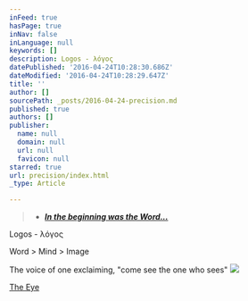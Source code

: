 ```yaml
---
inFeed: true
hasPage: true
inNav: false
inLanguage: null
keywords: []
description: Logos - λόγος
datePublished: '2016-04-24T10:28:30.686Z'
dateModified: '2016-04-24T10:28:29.647Z'
title: ''
author: []
sourcePath: _posts/2016-04-24-precision.md
published: true
authors: []
publisher:
  name: null
  domain: null
  url: null
  favicon: null
starred: true
url: precision/index.html
_type: Article

---
```

> * **_[In the beginning was the Word...][0]_**

Logos - λόγος

Word \> Mind \> Image 

The voice of one exclaiming, "come see the one who sees" ![](https://the-grid-user-content.s3-us-west-2.amazonaws.com/5a473a63-acbc-4437-9534-1f276691d6e4.jpg)

[The Eye][1]

[0]: null
[1]: http://www.albanydailystar.com/wp-content/uploads/2015/12/the-first-born-galaxy-spotted-by-nasa.jpg